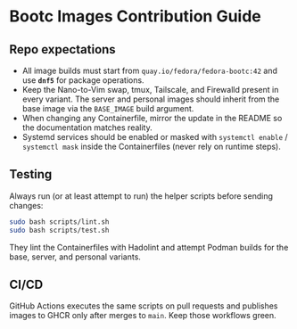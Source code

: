 # Bootc Images Contribution Guide

## Repo expectations

* All image builds must start from `quay.io/fedora/fedora-bootc:42` and use **`dnf5`** for package operations.
* Keep the Nano-to-Vim swap, tmux, Tailscale, and Firewalld present in every variant. The server and personal images should inherit from the base image via the `BASE_IMAGE` build argument.
* When changing any Containerfile, mirror the update in the README so the documentation matches reality.
* Systemd services should be enabled or masked with `systemctl enable` / `systemctl mask` inside the Containerfiles (never rely on runtime steps).

## Testing

Always run (or at least attempt to run) the helper scripts before sending changes:

```bash
sudo bash scripts/lint.sh
sudo bash scripts/test.sh
```

They lint the Containerfiles with Hadolint and attempt Podman builds for the base, server, and personal variants.

## CI/CD

GitHub Actions executes the same scripts on pull requests and publishes images to GHCR only after merges to `main`. Keep those workflows green.
